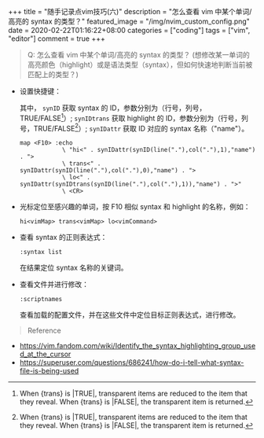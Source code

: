 +++
title = "随手记录点vim技巧(六)"
description = "怎么查看 vim 中某个单词/高亮的 syntax 的类型？"
featured_image = "/img/nvim_custom_config.png"
date = 2020-02-22T01:16:22+08:00
categories = ["coding"]
tags = ["vim", "editor"]
comment = true
+++

> Q: 怎么查看 vim 中某个单词/高亮的 syntax 的类型？
> (想修改某一单词的高亮颜色（highlight）或是语法类型（syntax），但如何快速地判断当前被匹配上的类型？)

- 设置快捷键：

  其中，
  `synID` 获取 syntax 的 ID，参数分别为（行号，列号，TRUE/FALSE[^1]）;
  `synIDtrans` 获取 highlight 的 ID，参数分别为（行号，列号，TRUE/FALSE[^1]）;
  `synIDattr` 获取 ID 对应的 syntax 名称（"name"）。

  ```vim
  map <F10> :echo
              \ "hi<" . synIDattr(synID(line("."),col("."),1),"name") . ">
              \ trans<" . synIDattr(synID(line("."),col("."),0),"name") . ">
              \ lo<" . synIDattr(synIDtrans(synID(line("."),col("."),1)),"name") . ">"
              \ <CR>
  ```

- 光标定位至感兴趣的单词，按 F10 相似 syntax 和 highlight 的名称，例如：

  `hi<vimMap> trans<vimMap> lo<vimCommand>`

- 查看 syntax 的正则表达式：

  ```vim
  :syntax list
  ```

  在结果定位 syntax 名称的关键词。

- 查看文件并进行修改：

  ```vim
  :scriptnames
  ```

  查看加载的配置文件，并在这些文件中定位目标正则表达式，进行修改。

> Reference

- https://vim.fandom.com/wiki/Identify_the_syntax_highlighting_group_used_at_the_cursor
- https://superuser.com/questions/686241/how-do-i-tell-what-syntax-file-is-being-used

[^1]: When {trans} is |TRUE|, transparent items are reduced to the item that they reveal. When {trans} is |FALSE|, the transparent item is returned.
